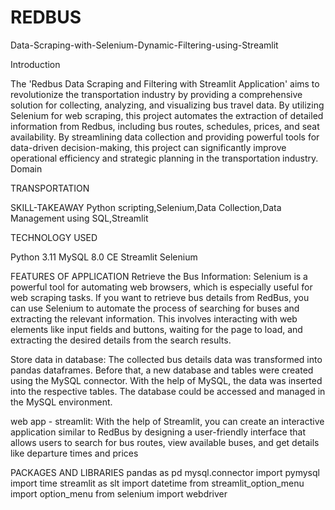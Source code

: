 # REDBUS

Data-Scraping-with-Selenium-Dynamic-Filtering-using-Streamlit
  
  
  Introduction

  The 'Redbus Data Scraping and Filtering with Streamlit Application' aims to revolutionize the transportation industry by providing a comprehensive solution for collecting, analyzing, and visualizing bus travel data. By utilizing Selenium for web scraping, this project automates the extraction of detailed information from Redbus, including bus routes, schedules, prices, and seat availability. By streamlining data collection and providing powerful tools for data-driven decision-making, this project can significantly improve operational efficiency and strategic planning in the transportation industry.
Domain

TRANSPORTATION

SKILL-TAKEAWAY
Python scripting,Selenium,Data Collection,Data Management using SQL,Streamlit

TECHNOLOGY USED

Python 3.11
MySQL 8.0 CE
Streamlit
Selenium

FEATURES OF APPLICATION
Retrieve the Bus Information:
  Selenium is a powerful tool for automating web browsers, which is especially useful for web scraping tasks. If you want to retrieve bus details from RedBus,
 you can use Selenium to automate the process of searching for buses and extracting the relevant information. This involves interacting with web elements
 like input fields and buttons, waiting for the page to load, and extracting the desired details from the search results.


 Store data in database:
The collected bus details data was transformed into pandas dataframes. Before that, a new database and tables were created using the MySQL connector. With the help of MySQL, the data was inserted into the respective tables. The database could be accessed and managed in the MySQL environment.


web app - streamlit:
With the help of Streamlit, you can create an interactive application similar to RedBus by designing a user-friendly interface that allows users to search for bus routes, view available buses, and get details like departure times and prices



PACKAGES AND LIBRARIES
pandas as pd
mysql.connector
import pymysql
import time
streamlit as slt
import datetime
from streamlit_option_menu import option_menu
from selenium import webdriver
